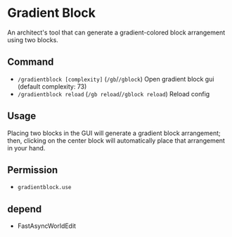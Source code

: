  # Gradient Block

An architect's tool that can generate a gradient-colored block arrangement using two blocks.

## Command
 - `/gradientblock [complexity]` (`/gb`/`/gblock`) Open gradient block gui (default complexity: 73)
 - `/gradientblock reload` (`/gb reload`/`/gblock reload`) Reload config

## Usage
Placing two blocks in the GUI will generate a gradient block arrangement; then, clicking on the center block will automatically place that arrangement in your hand.

## Permission
 - `gradientblock.use`

## depend
 - FastAsyncWorldEdit